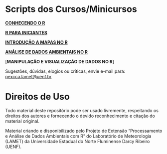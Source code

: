 # Scripts dos Cursos/Minicursos
[**CONHECENDO O R**](https://github.com/PExCCA-UENF/Scripts-R-Cursos/blob/main/Conhecendo%20o%20R/Script_Conhecendo_R.R) 

[**R PARA INICIANTES**](https://github.com/PExCCA-UENF/Scripts-R-Cursos/tree/main/R%20Para%20Iniciantes)

[**INTRODUÇÃO A MAPAS NO R**](https://github.com/PExCCA-UENF/Scripts-R-Cursos/blob/main/Introdu%C3%A7%C3%A3o%20a%20Mapas%20no%20R/Script_Introdu%C3%A7%C3%A3o_Mapas_R.R) 

[**ANÁLISE DE DADOS AMBIENTAIS NO R**](https://github.com/PExCCA-UENF/Scripts-R-Cursos/blob/main/An%C3%A1lise%20de%20Dados%20Ambientais%20/Script_Analise_Dados_R.R) 

[**MANIPULAÇÃO E VISUALIZAÇÃO DE DADOS NO R**]

Sugestões, dúvidas, elogios ou críticas, envie e-mail para: pexcca.lamet@uenf.br

# Direitos de Uso
Todo material deste repositório pode ser usado livremente, respeitando os direitos dos autores e fornecendo o devido reconhecimento e citação do material original.

Material criando e disponibilizado pelo Projeto de Extensão “Processamento e Análise de Dados Ambientais com R” do Laboratório de Meteorologia (LAMET) da Universidade Estadual do Norte Fluminense Darcy Ribeiro (UENF).


